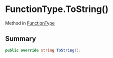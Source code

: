 # FunctionType.ToString()

Method in [FunctionType](/docs/api/csharp/yarn.functiontype.md)

## Summary



```csharp
public override string ToString();
```

